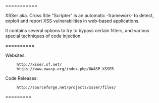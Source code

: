 ===========

XSSer aka. Cross Site "Scripter" is an automatic -framework- to detect, exploit and report XSS vulnerabilities in web-based applications. 

It contains several options to try to bypass certain filters, and various special techniques of code injection.

==========

Websites: 

         http://xsser.sf.net/
         https://www.owasp.org/index.php/OWASP_XSSER

Code Releases: 
         
         http://sourceforge.net/projects/xsser/files/

=========

